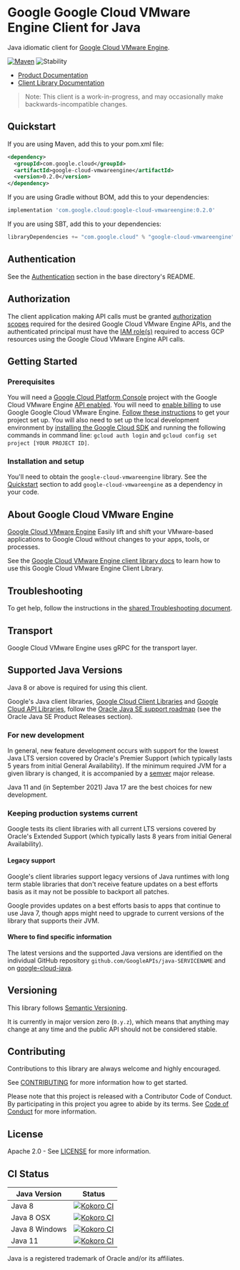 # Google Google Cloud VMware Engine Client for Java

Java idiomatic client for [Google Cloud VMware Engine][product-docs].

[![Maven][maven-version-image]][maven-version-link]
![Stability][stability-image]

- [Product Documentation][product-docs]
- [Client Library Documentation][javadocs]

> Note: This client is a work-in-progress, and may occasionally
> make backwards-incompatible changes.


## Quickstart


If you are using Maven, add this to your pom.xml file:


```xml
<dependency>
  <groupId>com.google.cloud</groupId>
  <artifactId>google-cloud-vmwareengine</artifactId>
  <version>0.2.0</version>
</dependency>
```

If you are using Gradle without BOM, add this to your dependencies:

```Groovy
implementation 'com.google.cloud:google-cloud-vmwareengine:0.2.0'
```

If you are using SBT, add this to your dependencies:

```Scala
libraryDependencies += "com.google.cloud" % "google-cloud-vmwareengine" % "0.2.0"
```

## Authentication

See the [Authentication][authentication] section in the base directory's README.

## Authorization

The client application making API calls must be granted [authorization scopes][auth-scopes] required for the desired Google Cloud VMware Engine APIs, and the authenticated principal must have the [IAM role(s)][predefined-iam-roles] required to access GCP resources using the Google Cloud VMware Engine API calls.

## Getting Started

### Prerequisites

You will need a [Google Cloud Platform Console][developer-console] project with the Google Cloud VMware Engine [API enabled][enable-api].
You will need to [enable billing][enable-billing] to use Google Google Cloud VMware Engine.
[Follow these instructions][create-project] to get your project set up. You will also need to set up the local development environment by
[installing the Google Cloud SDK][cloud-sdk] and running the following commands in command line:
`gcloud auth login` and `gcloud config set project [YOUR PROJECT ID]`.

### Installation and setup

You'll need to obtain the `google-cloud-vmwareengine` library.  See the [Quickstart](#quickstart) section
to add `google-cloud-vmwareengine` as a dependency in your code.

## About Google Cloud VMware Engine


[Google Cloud VMware Engine][product-docs] Easily lift and shift your VMware-based applications to Google Cloud without changes to your apps, tools, or processes.

See the [Google Cloud VMware Engine client library docs][javadocs] to learn how to
use this Google Cloud VMware Engine Client Library.






## Troubleshooting

To get help, follow the instructions in the [shared Troubleshooting document][troubleshooting].

## Transport

Google Cloud VMware Engine uses gRPC for the transport layer.

## Supported Java Versions

Java 8 or above is required for using this client.

Google's Java client libraries,
[Google Cloud Client Libraries][cloudlibs]
and
[Google Cloud API Libraries][apilibs],
follow the
[Oracle Java SE support roadmap][oracle]
(see the Oracle Java SE Product Releases section).

### For new development

In general, new feature development occurs with support for the lowest Java
LTS version covered by  Oracle's Premier Support (which typically lasts 5 years
from initial General Availability). If the minimum required JVM for a given
library is changed, it is accompanied by a [semver][semver] major release.

Java 11 and (in September 2021) Java 17 are the best choices for new
development.

### Keeping production systems current

Google tests its client libraries with all current LTS versions covered by
Oracle's Extended Support (which typically lasts 8 years from initial
General Availability).

#### Legacy support

Google's client libraries support legacy versions of Java runtimes with long
term stable libraries that don't receive feature updates on a best efforts basis
as it may not be possible to backport all patches.

Google provides updates on a best efforts basis to apps that continue to use
Java 7, though apps might need to upgrade to current versions of the library
that supports their JVM.

#### Where to find specific information

The latest versions and the supported Java versions are identified on
the individual GitHub repository `github.com/GoogleAPIs/java-SERVICENAME`
and on [google-cloud-java][g-c-j].

## Versioning


This library follows [Semantic Versioning](http://semver.org/).


It is currently in major version zero (``0.y.z``), which means that anything may change at any time
and the public API should not be considered stable.


## Contributing


Contributions to this library are always welcome and highly encouraged.

See [CONTRIBUTING][contributing] for more information how to get started.

Please note that this project is released with a Contributor Code of Conduct. By participating in
this project you agree to abide by its terms. See [Code of Conduct][code-of-conduct] for more
information.


## License

Apache 2.0 - See [LICENSE][license] for more information.

## CI Status

Java Version | Status
------------ | ------
Java 8 | [![Kokoro CI][kokoro-badge-image-2]][kokoro-badge-link-2]
Java 8 OSX | [![Kokoro CI][kokoro-badge-image-3]][kokoro-badge-link-3]
Java 8 Windows | [![Kokoro CI][kokoro-badge-image-4]][kokoro-badge-link-4]
Java 11 | [![Kokoro CI][kokoro-badge-image-5]][kokoro-badge-link-5]

Java is a registered trademark of Oracle and/or its affiliates.

[product-docs]: https://cloud.google.com/vmware-engine/
[javadocs]: https://cloud.google.com/java/docs/reference/google-cloud-vmwareengine/latest/overview
[kokoro-badge-image-1]: http://storage.googleapis.com/cloud-devrel-public/java/badges/java-vmwareengine/java7.svg
[kokoro-badge-link-1]: http://storage.googleapis.com/cloud-devrel-public/java/badges/java-vmwareengine/java7.html
[kokoro-badge-image-2]: http://storage.googleapis.com/cloud-devrel-public/java/badges/java-vmwareengine/java8.svg
[kokoro-badge-link-2]: http://storage.googleapis.com/cloud-devrel-public/java/badges/java-vmwareengine/java8.html
[kokoro-badge-image-3]: http://storage.googleapis.com/cloud-devrel-public/java/badges/java-vmwareengine/java8-osx.svg
[kokoro-badge-link-3]: http://storage.googleapis.com/cloud-devrel-public/java/badges/java-vmwareengine/java8-osx.html
[kokoro-badge-image-4]: http://storage.googleapis.com/cloud-devrel-public/java/badges/java-vmwareengine/java8-win.svg
[kokoro-badge-link-4]: http://storage.googleapis.com/cloud-devrel-public/java/badges/java-vmwareengine/java8-win.html
[kokoro-badge-image-5]: http://storage.googleapis.com/cloud-devrel-public/java/badges/java-vmwareengine/java11.svg
[kokoro-badge-link-5]: http://storage.googleapis.com/cloud-devrel-public/java/badges/java-vmwareengine/java11.html
[stability-image]: https://img.shields.io/badge/stability-preview-yellow
[maven-version-image]: https://img.shields.io/maven-central/v/com.google.cloud/google-cloud-vmwareengine.svg
[maven-version-link]: https://search.maven.org/search?q=g:com.google.cloud%20AND%20a:google-cloud-vmwareengine&core=gav
[authentication]: https://github.com/googleapis/google-cloud-java#authentication
[auth-scopes]: https://developers.google.com/identity/protocols/oauth2/scopes
[predefined-iam-roles]: https://cloud.google.com/iam/docs/understanding-roles#predefined_roles
[iam-policy]: https://cloud.google.com/iam/docs/overview#cloud-iam-policy
[developer-console]: https://console.developers.google.com/
[create-project]: https://cloud.google.com/resource-manager/docs/creating-managing-projects
[cloud-sdk]: https://cloud.google.com/sdk/
[troubleshooting]: https://github.com/googleapis/google-cloud-common/blob/main/troubleshooting/readme.md#troubleshooting
[contributing]: https://github.com/googleapis/java-vmwareengine/blob/main/CONTRIBUTING.md
[code-of-conduct]: https://github.com/googleapis/java-vmwareengine/blob/main/CODE_OF_CONDUCT.md#contributor-code-of-conduct
[license]: https://github.com/googleapis/java-vmwareengine/blob/main/LICENSE
[enable-billing]: https://cloud.google.com/apis/docs/getting-started#enabling_billing
[enable-api]: https://console.cloud.google.com/flows/enableapi?apiid=vmwareengine.googleapis.com
[libraries-bom]: https://github.com/GoogleCloudPlatform/cloud-opensource-java/wiki/The-Google-Cloud-Platform-Libraries-BOM
[shell_img]: https://gstatic.com/cloudssh/images/open-btn.png

[semver]: https://semver.org/
[cloudlibs]: https://cloud.google.com/apis/docs/client-libraries-explained
[apilibs]: https://cloud.google.com/apis/docs/client-libraries-explained#google_api_client_libraries
[oracle]: https://www.oracle.com/java/technologies/java-se-support-roadmap.html
[g-c-j]: http://github.com/googleapis/google-cloud-java
